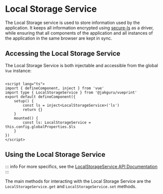 # Local Storage Service

The Local Storage service is used to store information used by the application. It keeps all information encrypted using [secure-ls](https://www.npmjs.com/package/secure-ls) as a driver, while ensuring that all components of the application and all instances of the application in the same browser are kept in sync.

## Accessing the Local Storage Service

The Local Storage Service is both injectable and accessible from the global `Vue` instance:

```vue

<script lang="ts">
import { defineComponent, inject } from 'vue'
import type { LocalStorageService } from '@jakguru/vueprint'
export default defineComponent({
    setup() {
        const ls = inject<LocalStorageService>('ls')
        return {}
    }
    mounted() {
        const ls: LocalStorageService = this.config.globalProperties.$ls
    }
})
</script>
```

## Using the Local Storage Service

::: info
For more specifics, see the [LocalStorageService API Documentation](/api/classes/services_localStorage.LocalStorageService)
:::

The main methods for interacting with the Local Storage Service are the `LocalStorageService.get` and `LocalStorageService.set` methods.
